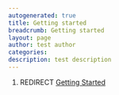 ```yaml
---
autogenerated: true
title: Getting started
breadcrumb: Getting started
layout: page
author: test author
categories: 
description: test description
---
```


1.  REDIRECT [Getting Started](Getting_Started "wikilink")
